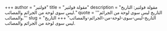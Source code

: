+++
author = "فولتير"
title = "مقولة فولتير"
description = "مقولة فولتير: التاريخ ليس سوى لوحة من الجرائم والمصائب."
quote = '''التاريخ ليس سوى لوحة من الجرائم والمصائب.'''
slug = "التاريخ-ليس-سوى-لوحة-من-الجرائم-والمصائب"
+++
التاريخ ليس سوى لوحة من الجرائم والمصائب.
